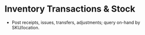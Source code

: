 # Inventory Transactions & Stock
- Post receipts, issues, transfers, adjustments; query on-hand by SKU/location.
